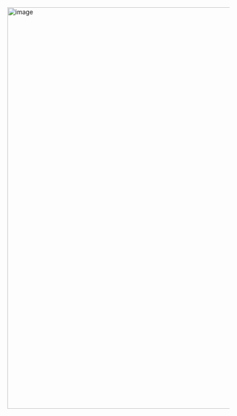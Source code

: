 <img width="1818" height="908" alt="image" src="https://github.com/user-attachments/assets/e9cd9869-2936-42ff-b7e8-3b8fefa30715" />
